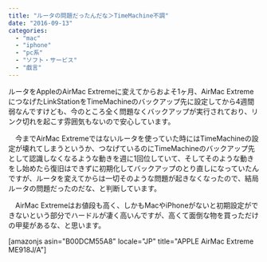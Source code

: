 ```yaml
---
title: "ルータの問題だったんだな＞TimeMachine不調"
date: "2016-09-13"
categories: 
  - "mac"
  - "iphone"
  - "pc系"
  - "ソフト・サービス"
  - "戯言"
---
```


ルータをAppleのAirMac Extremeに変えてからおよそ1ヶ月、AirMac ExtremeにつなげたLinkStationをTimeMachineのバックアップ先に設定してから4週間弱なんですけども、今のところ全く問題なくバックアップが実行されており、リンク切れを起こす雰囲気もないので安心しています。

　今までAirMac Extremeではないルータを使っていた時にはTimeMachineの設定が壊れてしまうというか、つなげているのにTimeMachineのバックアップ先として認識しなくなるような動きを週に1回位していて、そしてそのような動きをし始めたら復旧はできずに初期化してバックアップのとり直しになっていたんですが、ルータを変えてからは一切そのような問題が起きなくなったので、結局ルータの問題だったのだな、と判断しています。

　AirMac Extremeはお値段も高く、しかもMacやiPhoneがないと初期設定ができないという部分でハードルが凄く高いんですが、高くて面倒な物を買っただけの甲斐があるな、と思います。

\[amazonjs asin="B00DCM55A8" locale="JP" title="APPLE AirMac Extreme ME918J/A"\]
